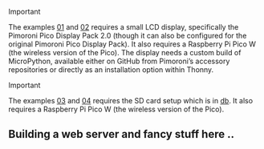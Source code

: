 
> [!IMPORTANT]  
> The examples [01](./01/) and [02](./02/) requires a small LCD display, specifically the Pimoroni Pico Display Pack 2.0 (though it can also be configured for the original Pimoroni Pico Display Pack). It also requires a Raspberry Pi Pico W (the wireless version of the Pico). The display needs a custom build of MicroPython, available either on GitHub from Pimoroni’s accessory repositories or directly as an installation option within Thonny.

> [!IMPORTANT]
> The examples [03](./03/) and [04](./04/) requires the SD card setup which is in [db](./../../storage/db/).  It also requires a Raspberry Pi Pico W (the wireless version of the Pico).

## Building a web server and fancy stuff here ..


